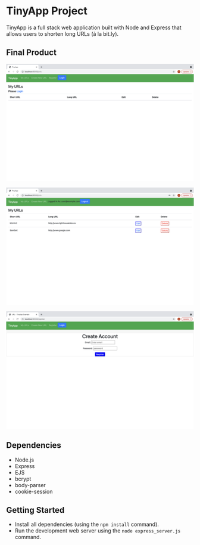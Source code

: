 # TinyApp Project

TinyApp is a full stack web application built with Node and Express that allows users to shorten long URLs (à la bit.ly).

## Final Product

!["User view when not logged in"](https://github.com/hufany21/tinyapp/blob/master/docs/url_index.png?raw=true)

!["User view when logged in"](https://github.com/hufany21/tinyapp/blob/master/docs/logged_in.png?raw=true)

!["Registration Page"](https://github.com/hufany21/tinyapp/blob/master/docs/url_register.png?raw=true)
## Dependencies

- Node.js
- Express
- EJS
- bcrypt
- body-parser
- cookie-session

## Getting Started

- Install all dependencies (using the `npm install` command).
- Run the development web server using the `node express_server.js` command.